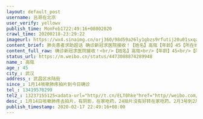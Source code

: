 ```yaml
---
layout: default_post
username: 吕哥在北京
user_verify: yellowv
publish_time: MonFeb1722:49:16+08002020
crawl_time: 20200218-23:29:22
imageurl: https://wx4.sinaimg.cn/orj360/98d59a26ly1gbzs9rfutij20u01sxqad.jpg,https://wx4.sinaimg.cn/orj360/98d59a26ly1gbzs9rx8tij20u01sxn3a.jpg,https://wx2.sinaimg.cn/orj360/98d59a26ly1gbzs9qtvqrj20u0140qaa.jpg,https://wx3.sinaimg.cn/orj360/98d59a26ly1gbzs9s7dbqj20u00jy777.jpg,https://wx4.sinaimg.cn/orj360/98d59a26ly1gbzs9siny9j20s40ulac6.jpg,https://wx1.sinaimg.cn/orj360/98d59a26ly1gbzs9sqzjoj20u01407b0.jpg
content_brief: 肺炎患者求助超话 确诊新冠求医院接收！【姓名】高瓴【年龄】45【所在城市】武汉【所在小区、社区】武昌区水陆街【患病时间】1月14咳嗽肺疼拍片到今日确诊【病情描述】1月14日咳嗽肺疼去拍片，有阴影，在家吃药，24拍片没有好转在家吃药。2月3号到2月16号住隔离酒店一直不舒服，也没有安排任 ...全文
content_full_raw: 确诊新冠求医院接收！<br/>【姓名】高瓴<br/>【年龄】45<br/>【所在城市】武汉<br/>【所在小区、社区】武昌区水陆街<br/>【患病时间】1月14咳嗽肺疼拍片到今日确诊<br/>【病情描述】1月14日咳嗽肺疼去拍片，有阴影，在家吃药，24拍片没有好转在家吃药。2月3号到2月16号住隔离酒店一直不舒服，也没有安排任何核酸检查！自己联系社区自费去人民检查！17日今天确诊！下午开始高烧38.5，血压一下到200。心脏疼，背疼。社区打电话要我妈去社区医院，但是不派车，要我妈妈自己拿着5.6包行李一个人从复兴路地七天酒店走到水陆社区在走到社区医院，需要大概一个小时！社区说没有车可以派！我说把我自己车给你，我妈那里有钥匙，工作人员不同意！我打了武昌区指挥部电话才愿意安排车！安排了一个托货的敞篷车，我妈哪里受得了啊！一个人在后面被寒风吹，社区工作人员坐副驾驶就这样到了社区医院。现在还没有被医院收治<br/>【联系方式】13419578299<br/>【其他紧急联系人】13237155125<adata-url="http://t.cn/ELT0hke"href="http://weibo.com/p/1001018008611000000000000"data-hide=""><spanclass='url-icon'><imgstyle='width:1rem;height:1rem'src='https://h5.sinaimg.cn/upload/2015/09/25/3/timeline_card_small_location_default.png'></span><spanclass="surl-text">北京</span></a>
status_url: https://m.weibo.cn/status/4473088874289948
name_: 高瓴
age_: 45
city_: 武汉
address_: 武昌区水陆街
since_: 1月14咳嗽肺疼拍片到今日确诊
tel_: 13419578299
tel2_: 13237155125<adata-url="http//t.cn/ELT0hke"href="http//weibo.com/p/1001018008611000000000000"data-hide=""><spanclass='url-icon'><imgstyle='width1rem;height1rem'src='https//h5.sinaimg.cn/upload/2015/09/25/3/timeline_card_small_location_default.png'></span><spanclass="surl-text">北京</span></a>
desc_: 1月14日咳嗽肺疼去拍片，有阴影，在家吃药，24拍片没有好转在家吃药。2月3号到2月16号住隔离酒店一直不舒服，也没有安排任何核酸检查！自己联系社区自费去人民检查！17日今天确诊！下午开始高烧38.5，血压一下到200。心脏疼，背疼。社区打电话要我妈去社区医院，但是不派车，要我妈妈自己拿着5.6包行李一个人从复兴路地七天酒店走到水陆社区在走到社区医院，需要大概一个小时！社区说没有车可以派！我说把我自己车给你，我妈那里有钥匙，工作人员不同意！我打了武昌区指挥部电话才愿意安排车！安排了一个托货的敞篷车，我妈哪里受得了啊！一个人在后面被寒风吹，社区工作人员坐副驾驶就这样到了社区医院。现在还没有被医院收治
publish_timestamp: 2020-02-17 22:49:16+08:00
---
```


